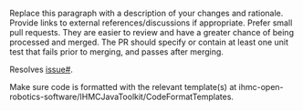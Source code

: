 <!-- What's in this pull request? -->
Replace this paragraph with a description of your changes and rationale. Provide links to external references/discussions if appropriate. Prefer small pull
requests. They are easier to review and have a greater chance of being processed and merged. The PR should specify or contain at least one unit test that fails
prior to merging, and passes after merging.

<!-- If this pull request resolves any open issues, provide a link: -->
Resolves [issue#](https://github.com/ihmcrobotics/ihmc-native-library-loader/issues).

Make sure code is formatted with the relevant template(s) at ihmc-open-robotics-software/IHMCJavaToolkit/CodeFormatTemplates.
